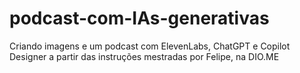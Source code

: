 # podcast-com-IAs-generativas
Criando imagens e um podcast com ElevenLabs, ChatGPT e Copilot Designer a partir das instruções mestradas por Felipe, na DIO.ME
